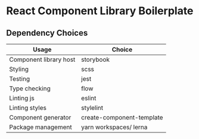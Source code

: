# React Component Library Boilerplate

## Dependency Choices

| Usage                     | Choice                          | 
|---------------------------|---------------------------------|
| Component library host    | storybook                       |
| Styling                   | scss                            |
| Testing                   | jest                            |
| Type checking             | flow                            |
| Linting js                | eslint                          |
| Linting styles            | stylelint                       |
| Component generator       | create-component-template       |
| Package management        | yarn workspaces/ lerna          |